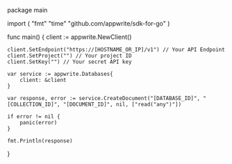 package main

import (
    "fmt"
    "time"
    "github.com/appwrite/sdk-for-go"
)

func main() {
    client := appwrite.NewClient()

    client.SetEndpoint("https://[HOSTNAME_OR_IP]/v1") // Your API Endpoint
    client.SetProject("") // Your project ID
    client.SetKey("") // Your secret API key

    var service := appwrite.Databases{
        client: &client
    }

    var response, error := service.CreateDocument("[DATABASE_ID]", "[COLLECTION_ID]", "[DOCUMENT_ID]", nil, ["read("any")"])

    if error != nil {
        panic(error)
    }

    fmt.Println(response)
}
